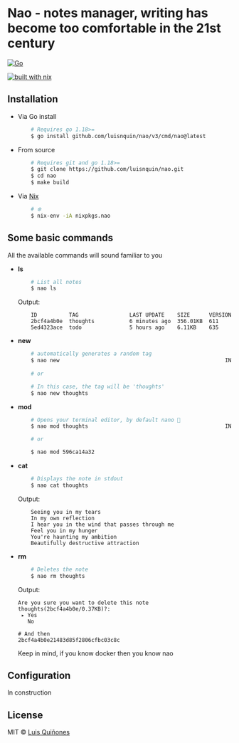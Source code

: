 # Nao - notes manager, writing has become too comfortable in the 21st century

[![Go](https://github.com/luisnquin/nao/actions/workflows/go.yml/badge.svg)](https://github.com/luisnquin/nao/actions/workflows/go.yml)

[![built with nix](https://builtwithnix.org/badge.svg)](https://builtwithnix.org)

## Installation

- Via Go install

    ```bash
        # Requires go 1.18>=
        $ go install github.com/luisnquin/nao/v3/cmd/nao@latest
    ```

- From source

    ```bash
        # Requires git and go 1.18>=
        $ git clone https://github.com/luisnquin/nao.git
        $ cd nao
        $ make build
    ```

- Via [Nix](https://nix.dev/)

    ```bash
        # ❄️
        $ nix-env -iA nixpkgs.nao
    ```

## Some basic commands

All the available commands will sound familiar to you

- **ls**

    ```bash
        # List all notes
        $ nao ls
    ```

    Output:

    ```console
        ID          TAG                LAST UPDATE    SIZE      VERSION
        2bcf4a4b0e  thoughts           6 minutes ago  356.01KB  611
        5ed4323ace  todo               5 hours ago    6.11KB    635
    ```

- **new**

    ```bash
        # automatically generates a random tag
        $ nao new                                                    INT ×
        
        # or

        # In this case, the tag will be 'thoughts'
        $ nao new thoughts
    ```

- **mod**

    ```bash
        # Opens your terminal editor, by default nano 🧤
        $ nao mod thoughts                                           INT × 

        # or

        $ nao mod 596ca14a32
    ```

- **cat**

    ```bash
        # Displays the note in stdout
        $ nao cat thoughts
    ```

    Output:

    ```console
        Seeing you in my tears
        In my own reflection
        I hear you in the wind that passes through me
        Feel you in my hunger
        You're haunting my ambition
        Beautifully destructive attraction
    ```

- **rm**

    ```bash
        # Deletes the note
        $ nao rm thoughts
    ```

    Output:

    ```console
    Are you sure you want to delete this note thoughts(2bcf4a4b0e/0.37KB)?: 
     ▸ Yes
       No

    # And then
    2bcf4a4b0e21483d85f2806cfbc03c8c

    ```

    Keep in mind, if you know docker then you know nao

## Configuration

In construction

## License

MIT © [Luis Quiñones](https://github.com/luisnquin)
